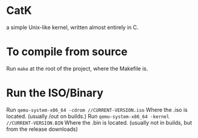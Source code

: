 # CatK
a simple Unix-like kernel, written almost entirely in C.

# To compile from source
Run `make` at the root of the project, where the Makefile is.

# Run the ISO/Binary
Run `qemu-system-x86_64 -cdrom //CURRENT-VERSION.iso` Where the .iso is located. (usually /out on builds.)
Run `qemu-system-x86_64 -kernel //CURRENT-VERSION.BIN` Where the .bin is located. (usually not in builds, but from the release downloads)
